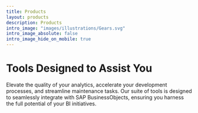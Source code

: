 ```yaml
---
title: Products
layout: products
description: Products
intro_image: "images/illustrations/Gears.svg"
intro_image_absolute: false
intro_image_hide_on_mobile: true
---
```


# Tools Designed to Assist You

Elevate the quality of your analytics, accelerate your development processes, and streamline maintenance tasks. Our suite of tools is designed to seamlessly integrate with SAP BusinessObjects, ensuring you harness the full potential of your BI initiatives. 